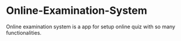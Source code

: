 # Online-Examination-System
Online examination system is a app for setup online quiz with so many functionalities.
